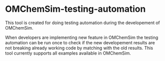 # OMChemSim-testing-automation

This tool is created for doing testing automation during the developement of OMChemSim.

When developers are implementing new feature in OMChemSim the testing automation can be run once to check if the new developement 
results are not breaking already working code by matching with the old results. This tool currently supports all examples available 
in OMChemSim.


